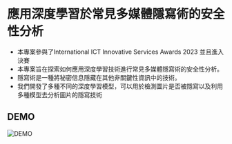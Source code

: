# 應用深度學習於常見多媒體隱寫術的安全性分析

* 本專案參與了International ICT Innovative Services Awards 2023 並且進入決賽
* 本專案旨在探索如何應用深度學習技術進行常見多媒體隱寫術的安全性分析。
* 隱寫術是一種將秘密信息隱藏在其他非關鍵性資訊中的技術。
* 我們開發了多種不同的深度學習模型，可以用於檢測圖片是否被隱寫以及利用多種模型去分析圖片的隱寫技術

## DEMO
![DEMO](https://www.youtube.com/watch?v=FvurB54ymGI&t=29s)
